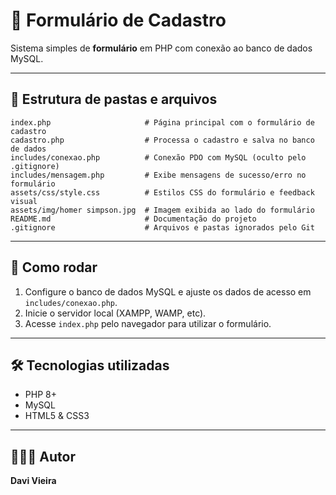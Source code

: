 # 📝 Formulário de Cadastro

Sistema simples de **formulário** em PHP com conexão ao banco de dados MySQL.

---

## 📂 Estrutura de pastas e arquivos

```
index.php                     # Página principal com o formulário de cadastro
cadastro.php                  # Processa o cadastro e salva no banco de dados
includes/conexao.php          # Conexão PDO com MySQL (oculto pelo .gitignore)
includes/mensagem.php         # Exibe mensagens de sucesso/erro no formulário
assets/css/style.css          # Estilos CSS do formulário e feedback visual
assets/img/homer simpson.jpg  # Imagem exibida ao lado do formulário
README.md                     # Documentação do projeto
.gitignore                    # Arquivos e pastas ignorados pelo Git
```

---

## 🚀 Como rodar

1. Configure o banco de dados MySQL e ajuste os dados de acesso em `includes/conexao.php`.
2. Inicie o servidor local (XAMPP, WAMP, etc).
3. Acesse `index.php` pelo navegador para utilizar o formulário.

---

## 🛠 Tecnologias utilizadas

- PHP 8+
- MySQL
- HTML5 & CSS3

---

## 👨🏻‍💻 Autor

**Davi Vieira**
